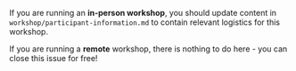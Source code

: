 If you are running an **in-person workshop**, you should update content in `workshop/participant-information.md` to contain relevant logistics for this workshop.

If you are running a **remote** workshop, there is nothing to do here - you can close this issue for free!